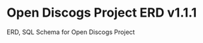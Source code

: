 [//]: # ( {x-release-please-start-version} )
# Open Discogs Project ERD v1.1.1
[//]: # ( {x-release-please-end} )
ERD, SQL Schema for Open Discogs Project
